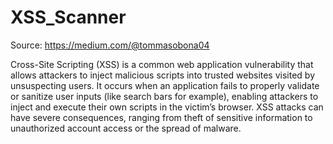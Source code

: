# XSS_Scanner
Source: https://medium.com/@tommasobona04

Cross-Site Scripting (XSS) is a common web application vulnerability that allows attackers to inject malicious scripts into trusted websites visited by unsuspecting users. It occurs when an application fails to properly validate or sanitize user inputs (like search bars for example), enabling attackers to inject and execute their own scripts in the victim’s browser. XSS attacks can have severe consequences, ranging from theft of sensitive information to unauthorized account access or the spread of malware.

